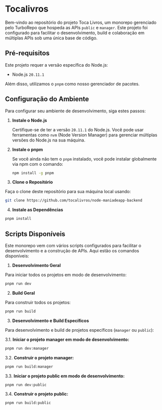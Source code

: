# Tocalivros

Bem-vindo ao repositório do projeto Toca Livros, um monorepo gerenciado pelo TurboRepo que hospeda as APIs `public` e `manager`. Este projeto foi configurado para facilitar o desenvolvimento, build e colaboração em múltiplas APIs sob uma única base de código.

## Pré-requisitos

Este projeto requer a versão específica do Node.js:

- Node.js `20.11.1`

Além disso, utilizamos o `pnpm` como nosso gerenciador de pacotes.

## Configuração do Ambiente

Para configurar seu ambiente de desenvolvimento, siga estes passos:

1. **Instale o Node.js**

   Certifique-se de ter a versão `20.11.1` do Node.js. Você pode usar ferramentas como `nvm` (Node Version Manager) para gerenciar múltiplas versões do Node.js na sua máquina.

2. **Instale o pnpm**

   Se você ainda não tem o `pnpm` instalado, você pode instalar globalmente via npm com o comando:

   ```sh
   npm install -g pnpm
   ```

3. **Clone o Repositório**

Faça o clone deste repositório para sua máquina local usando:

```sh
git clone https://github.com/tocalivros/node-maniadeapp-backend
```

4. **Instale as Dependências**

```sh
pnpm install
```

## Scripts Disponíveis

Este monorepo vem com vários scripts configurados para facilitar o desenvolvimento e a construção de APIs. Aqui estão os comandos disponíveis:

1. **Desenvolvimento Geral**

Para iniciar todos os projetos em modo de desenvolvimento:

```sh
pnpm run dev
```

2. **Build Geral**

Para construir todos os projetos:

```sh
pnpm run build
```

3. **Desenvolvimento e Build Específicos**

Para desenvolvimento e build de projetos específicos (`manager` ou `public`):

3.1. **Iniciar o projeto manager em modo de desenvolvimento:**

```sh
pnpm run dev:manager
```

3.2. **Construir o projeto manager:**

```sh
pnpm run build:manager
```

3.3. **Iniciar o projeto public em modo de desenvolvimento:**

```sh
pnpm run dev:public
```

3.4. **Construir o projeto public:**

```sh
pnpm run build:public
```
